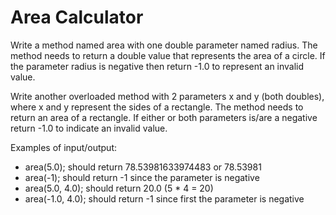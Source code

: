 # Area Calculator
Write a method named area with one double parameter named radius.
The method needs to return a double value that represents the area of a circle.
If the parameter radius is negative then return -1.0 to represent an invalid value.

Write another overloaded method with 2 parameters x and y (both doubles), where x and y represent the sides of a rectangle.
The method needs to return an area of a rectangle.
If either or both parameters is/are a negative return -1.0 to indicate an invalid value.

Examples of input/output:
- area(5.0); should return 78.53981633974483 or 78.53981
- area(-1);  should return -1 since the parameter is negative
- area(5.0, 4.0); should return 20.0 (5 * 4 = 20)
- area(-1.0, 4.0);  should return -1 since first the parameter is negative